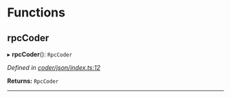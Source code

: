 

# Functions

<a id="rpccoder"></a>

##  rpcCoder

▸ **rpcCoder**(): `RpcCoder`

*Defined in [coder/json/index.ts:12](https://github.com/polkadot-js/api/blob/4c04dc0/packages/rpc-provider/src/coder/json/index.ts#L12)*

**Returns:** `RpcCoder`

___


